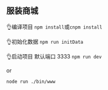 ## 服装商城

👌编译项目
``npm install``或``cnpm install``

👌初始化数据
``npm run initData``

👌启动项目 默认端口 3333
``npm run dev``

or

``node run ./bin/www``